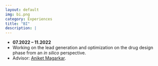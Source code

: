 ```yaml
---
layout: default
img: bi.png
category: Experiences
title: "BI"
description: |
---
```


* __07.2022 – 11.2022__
* Working on the lead generation and optimization on the drug design phase from an *in silico* perspective.
* Advisor: [Aniket Magarkar](https://scholar.google.com/citations?user=h_BPJhIAAAAJ&hl=es&oi=ao).

